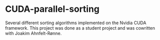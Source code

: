 CUDA-parallel-sorting
=====================

Several different sorting algorithms implemented on the Nvidia CUDA framework. This project was done as a student project and was cowritten with Joakim Ahnfelt-Rønne.
